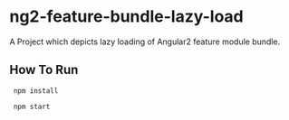 # ng2-feature-bundle-lazy-load
A Project which depicts lazy loading of Angular2 feature module bundle.

## How To Run

```  
 npm install
 
 npm start
  
```
